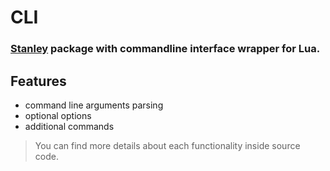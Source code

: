 # CLI
### [Stanley](https://github.com/Wolf2789/Stanley) package with commandline interface wrapper for Lua.

## Features
* command line arguments parsing
* optional options
* additional commands

> You can find more details about each functionality inside source code.
